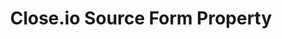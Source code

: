---
# -------------------------- #
#        CONTENT TYPE        #
# -------------------------- #

type: "connect"
content-type: "api-form"
form-type: "source"
key: "source-form-properties-closeio-object"


# -------------------------- #
#        OBJECT INFO         #
# -------------------------- #

title: "Close.io Source Form Property"
api-type: "closeio"
display-name: "Close.io"

source-type: "saas"
docs-name: "closeio"

description: ""


# -------------------------- #
#      OBJECT ATTRIBUTES     #
# -------------------------- #

object-attributes:
  - name: "api_key"
    type: "string"
    required: true
    description: |
      The user's {{ form-property.display_name }} API key. API keys can be generated in {{ form-property.display_name }} by navigating to **Settings > Your API Keys**.
    value: "<API_KEY>"
---
